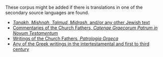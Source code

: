 These corpus might be added if there is translations in one of the
secondary source languages are found.

- [_Tanakh_, _Mishnah_, _Talmud_, _Midrash_, and/or any other Jewish text](https://github.com/Sefaria/Sefaria-Export)
- [Commentaries of the Church Fathers, _Catenae Graecorum Patrum in Novum Testamentum_](https://github.com/OpenGreekAndLatin/catenae-dev)
- [Writings of the Church Fathers, _Patrologia Graeca_](https://github.com/OGL-PatrologiaGraecaDev)
- [Any of the Greek writings in the intertestamental and first to third century](https://opengreekandlatin.github.io/First1KGreek/)
